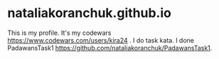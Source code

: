 # nataliakoranchuk.github.io

This is my profile. 
It's my codewars https://www.codewars.com/users/kira24 . I do task kata. I done PadawansTask1 https://github.com/nataliakoranchuk/PadawansTask1.
